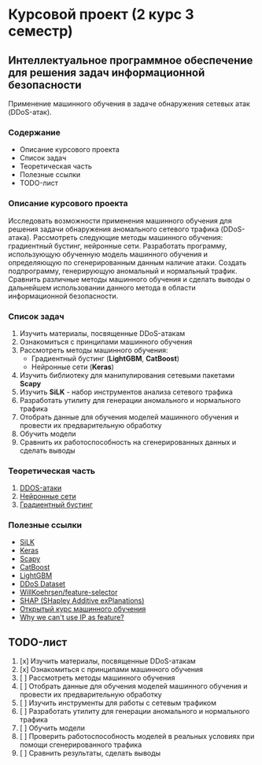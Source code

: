 # Курсовой проект (2 курс 3 семестр)

## Интеллектуальное программное обеспечение для решения задач информационной безопасности

Применение машинного обучения в задаче обнаружения сетевых атак (DDoS-атак).

### Содержание
* Описание курсового проекта
* Список задач
* Теоретическая часть
* Полезные ссылки
* TODO-лист

### Описание курсового проекта
Исследовать возможности применения машинного обучения для решения задачи обнаружения аномального сетевого трафика (DDoS-атака). 
Рассмотреть следующие методы машинного обучения: градиентный бустинг, нейронные сети.
Разработать программу, использующую обученную модель машинного обучения и определяющую по сгенерированным данным наличие атаки. Создать подпрограмму, генерирующую аномальный и нормальный трафик. 
Сравнить различные методы машинного обучения и сделать выводы о дальнейшем использовании данного метода в области информационной безопасности.

### Список задач
1. Изучить материалы, посвященные DDoS-атакам
2. Ознакомиться с принципами машинного обучения
3. Рассмотреть методы машинного обучения:
    * Градиентный бустинг (**LightGBM**, **CatBoost**)
    * Нейронные сети (**Keras**)
4. Изучить библиотеку для манипулирования сетевыми пакетами **Scapy**
5. Изучить **SiLK** - набор инструментов анализа сетевого трафика
6. Разработать утилиту для генерации аномального и нормального трафика
7. Отобрать данные для обучения моделей машинного обучения и провести их предварительную обработку
8. Обучить модели
9. Сравнить их работоспособность на сгенерированных данных и сделать выводы

### Теоретическая часть
1. [DDOS-атаки](https://github.com/Evgengrmit/course-project/blob/master/theory/DoS_%26_DDoS.md)
2. [Нейронные сети](https://github.com/Evgengrmit/course-project/blob/master/theory/artificial_neural_networks.md)
3. [Градиентный бустинг](https://github.com/Evgengrmit/course-project/blob/master/theory/boosting.md)

### Полезные ссылки 
* [SiLK](https://tools.netsa.cert.org/silk/analysis-handbook.pdf)
* [Keras](https://keras.io)
* [Scapy](https://scapy.net)
* [CatBoost](https://catboost.ai)
* [LightGBM](https://lightgbm.readthedocs.io/en/latest/)
* [DDoS Dataset](https://www.kaggle.com/devendra416/ddos-datasets)
* [WillKoehrsen/feature-selector](https://github.com/WillKoehrsen/feature-selector)
* [SHAP (SHapley Additive exPlanations)](https://github.com/slundberg/shap)
* [Открытый курс машинного обучения](https://habr.com/ru/company/ods/blog/322626/)
* [Why we can't use IP as feature?](https://www.researchgate.net/publication/309467794_A_study_on_efficient_detection_of_network-based_IP_spoofing_DDoS_and_malware-infected_Systems)
## TODO-лист
1. [x] Изучить материалы, посвященные DDoS-атакам
2. [x] Ознакомиться с принципами машинного обучения
3. [ ] Рассмотреть методы машинного обучения
4. [ ] Отобрать данные для обучения моделей машинного обучения и провести их предварительную обработку
5. [ ] Изучить инструменты для работы с сетевым трафиком
6. [ ] Разработать утилиту для генерации аномального и нормального трафика
7. [ ] Обучить модели
8. [ ] Проверить работоспособность моделей в реальных условиях при помощи сгенерированного трафика
9. [ ] Сравнить результаты, сделать выводы
